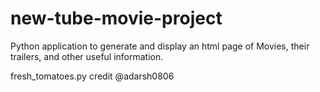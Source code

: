 # new-tube-movie-project
Python application to generate and display an html page of Movies, their trailers, and other useful information.

fresh_tomatoes.py credit @adarsh0806

